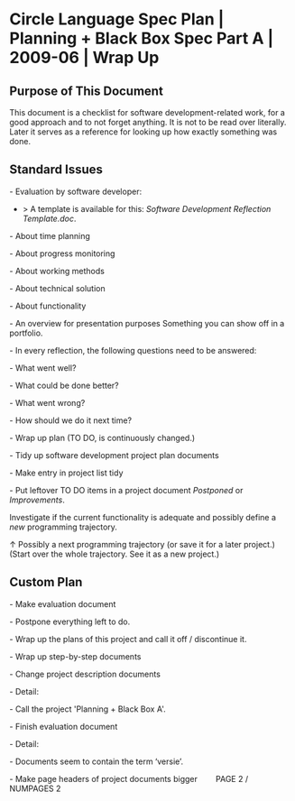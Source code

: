 ﻿Circle Language Spec Plan | Planning + Black Box Spec Part A | 2009-06 | Wrap Up
==========================================================================


Purpose of This Document
------------------------

This document is a checklist for software development-related work, for a good approach and to not forget anything. It is not to be read over literally. Later it serves as a reference for looking up how exactly something was done.


Standard Issues
---------------

\- Evaluation by software developer:

* \> A template is available for this: *Software Development Reflection Template.doc*.

\- About time planning

\- About progress monitoring

\- About working methods

\- About technical solution

\- About functionality

\- An overview for presentation purposes
Something you can show off in a portfolio.

\- In every reflection, the following questions need to be answered:

\- What went well?

\- What could be done better?

\- What went wrong?

\- How should we do it next time?

\- Wrap up plan (TO DO, is continuously changed.)

\- Tidy up software development project plan documents

\- Make entry in project list tidy

\- Put leftover TO DO items in a project document *Postponed* or *Improvements*.

Investigate if the current functionality is adequate and possibly define a *new* programming trajectory.

↑ Possibly a next programming trajectory (or save it for a later project.)
(Start over the whole trajectory. See it as a new project.)


Custom Plan
-----------

\- Make evaluation document

\- Postpone everything left to do.

\- Wrap up the plans of this project and call it off / discontinue it.

\- Wrap up step-by-step documents

\- Change project description documents

\- Detail:

\- Call the project 'Planning + Black Box A'.

\- Finish evaluation document

\- Detail:

\- Documents seem to contain the term ‘versie’.

\- Make page headers of project documents bigger
`	 `PAGE 2 /  NUMPAGES 2
